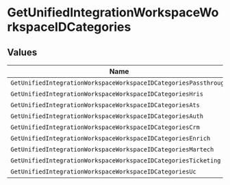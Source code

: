 # GetUnifiedIntegrationWorkspaceWorkspaceIDCategories


## Values

| Name                                                             | Value                                                            |
| ---------------------------------------------------------------- | ---------------------------------------------------------------- |
| `GetUnifiedIntegrationWorkspaceWorkspaceIDCategoriesPassthrough` | passthrough                                                      |
| `GetUnifiedIntegrationWorkspaceWorkspaceIDCategoriesHris`        | hris                                                             |
| `GetUnifiedIntegrationWorkspaceWorkspaceIDCategoriesAts`         | ats                                                              |
| `GetUnifiedIntegrationWorkspaceWorkspaceIDCategoriesAuth`        | auth                                                             |
| `GetUnifiedIntegrationWorkspaceWorkspaceIDCategoriesCrm`         | crm                                                              |
| `GetUnifiedIntegrationWorkspaceWorkspaceIDCategoriesEnrich`      | enrich                                                           |
| `GetUnifiedIntegrationWorkspaceWorkspaceIDCategoriesMartech`     | martech                                                          |
| `GetUnifiedIntegrationWorkspaceWorkspaceIDCategoriesTicketing`   | ticketing                                                        |
| `GetUnifiedIntegrationWorkspaceWorkspaceIDCategoriesUc`          | uc                                                               |